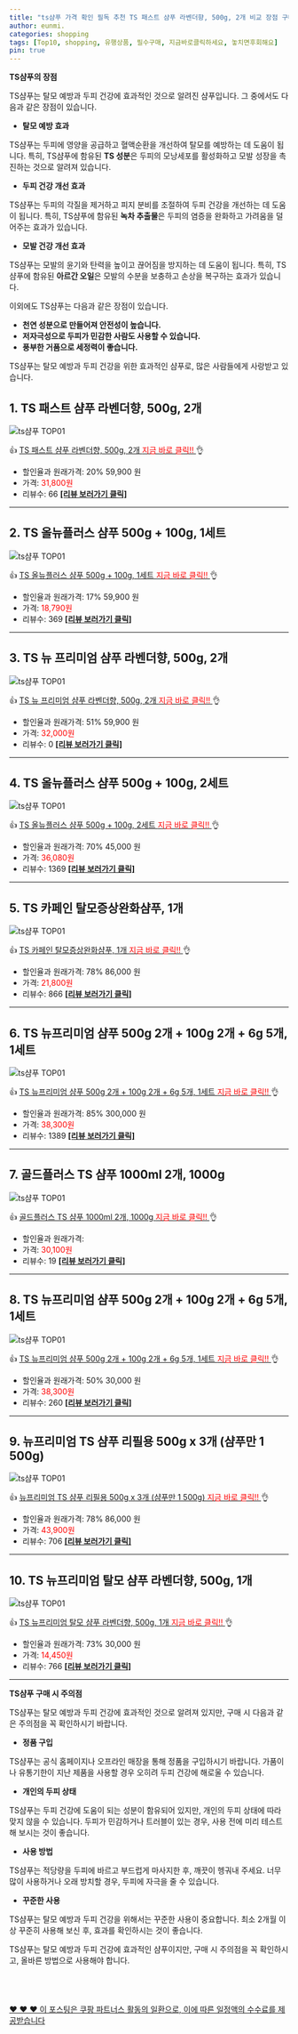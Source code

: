 ```yaml
---
title: "ts샴푸 가격 확인 필독 추천 TS 패스트 샴푸 라벤더향, 500g, 2개 비교 장점 구매가이드"
author: eunmi.
categories: shopping
tags: [Top10, shopping, 유행상품, 필수구매, 지금바로클릭하세요, 놓치면후회해요]
pin: true
---
```

**TS샴푸의 장점**

TS샴푸는 탈모 예방과 두피 건강에 효과적인 것으로 알려진 샴푸입니다. 그 중에서도 다음과 같은 장점이 있습니다.

* **탈모 예방 효과**

TS샴푸는 두피에 영양을 공급하고 혈액순환을 개선하여 탈모를 예방하는 데 도움이 됩니다. 특히, TS샴푸에 함유된 **TS 성분**은 두피의 모낭세포를 활성화하고 모발 성장을 촉진하는 것으로 알려져 있습니다.

* **두피 건강 개선 효과**

TS샴푸는 두피의 각질을 제거하고 피지 분비를 조절하여 두피 건강을 개선하는 데 도움이 됩니다. 특히, TS샴푸에 함유된 **녹차 추출물**은 두피의 염증을 완화하고 가려움을 덜어주는 효과가 있습니다.

* **모발 건강 개선 효과**

TS샴푸는 모발의 윤기와 탄력을 높이고 끊어짐을 방지하는 데 도움이 됩니다. 특히, TS샴푸에 함유된 **아르간 오일**은 모발의 수분을 보충하고 손상을 복구하는 효과가 있습니다.

이외에도 TS샴푸는 다음과 같은 장점이 있습니다.

* **천연 성분으로 만들어져 안전성이 높습니다.**
* **저자극성으로 두피가 민감한 사람도 사용할 수 있습니다.**
* **풍부한 거품으로 세정력이 좋습니다.**

TS샴푸는 탈모 예방과 두피 건강을 위한 효과적인 샴푸로, 많은 사람들에게 사랑받고 있습니다.

   

## 1. TS 패스트 샴푸 라벤더향, 500g, 2개

![ts샴푸 TOP01](https://thumbnail8.coupangcdn.com/thumbnails/remote/230x230ex/image/vendor_inventory/ae0f/dd700397575c655b696a528a03b268f8cf2dab52300f57789781e5bcb115.jpg)


👍 [TS 패스트 샴푸 라벤더향, 500g, 2개 <font color=red> 지금 바로 클릭!! </font> ](https://link.coupang.com/re/AFFSDP?lptag=AF3617701&subid=GithubCoopas&pageKey=1633684513&traceid=V0-153&itemId=18396918151&vendorItemId=85539837908) 👌 


- 할인율과 원래가격: 20%  59,900   원
- 가격: <span style='color:red'>31,800원</span>
- 리뷰수: 66  [**[리뷰 보러가기 클릭]**](https://link.coupang.com/re/AFFSDP?lptag=AF3617701&subid=GithubCoopas&pageKey=1633684513&traceid=V0-153&itemId=18396918151&vendorItemId=85539837908)

---


   

## 2. TS 올뉴플러스 샴푸 500g + 100g, 1세트

![ts샴푸 TOP01](https://thumbnail9.coupangcdn.com/thumbnails/remote/230x230ex/image/retail/images/1757803645115671-f78c93fb-88e3-4231-8cfc-a2d2e1d7f69d.jpg)


👍 [TS 올뉴플러스 샴푸 500g + 100g, 1세트 <font color=red> 지금 바로 클릭!! </font> ](https://link.coupang.com/re/AFFSDP?lptag=AF3617701&subid=GithubCoopas&pageKey=7619553428&traceid=V0-153&itemId=20198218320&vendorItemId=70358475686) 👌 


- 할인율과 원래가격: 17%  59,900   원
- 가격: <span style='color:red'>18,790원</span>
- 리뷰수: 369  [**[리뷰 보러가기 클릭]**](https://link.coupang.com/re/AFFSDP?lptag=AF3617701&subid=GithubCoopas&pageKey=7619553428&traceid=V0-153&itemId=20198218320&vendorItemId=70358475686)

---


   

## 3. TS 뉴 프리미엄 샴푸 라벤더향, 500g, 2개

![ts샴푸 TOP01](https://thumbnail7.coupangcdn.com/thumbnails/remote/230x230ex/image/vendor_inventory/4b87/90b1f69f0b51394ea0f1f6336734542d9105d0994f04ac5407704dd8f170.jpg)


👍 [TS 뉴 프리미엄 샴푸 라벤더향, 500g, 2개 <font color=red> 지금 바로 클릭!! </font> ](https://link.coupang.com/re/AFFSDP?lptag=AF3617701&subid=GithubCoopas&pageKey=6533852113&traceid=V0-153&itemId=14522065426&vendorItemId=87112584871) 👌 


- 할인율과 원래가격: 51%  59,900   원
- 가격: <span style='color:red'>32,000원</span>
- 리뷰수: 0  [**[리뷰 보러가기 클릭]**](https://link.coupang.com/re/AFFSDP?lptag=AF3617701&subid=GithubCoopas&pageKey=6533852113&traceid=V0-153&itemId=14522065426&vendorItemId=87112584871)

---


   

## 4. TS 올뉴플러스 샴푸 500g + 100g, 2세트

![ts샴푸 TOP01](https://thumbnail8.coupangcdn.com/thumbnails/remote/230x230ex/image/retail/images/3579323253622882-6a01b1e9-b587-40b6-80b6-baca7ded24aa.png)


👍 [TS 올뉴플러스 샴푸 500g + 100g, 2세트 <font color=red> 지금 바로 클릭!! </font> ](https://link.coupang.com/re/AFFSDP?lptag=AF3617701&subid=GithubCoopas&pageKey=7619553428&traceid=V0-153&itemId=20198235977&vendorItemId=85296875666) 👌 


- 할인율과 원래가격: 70%  45,000   원
- 가격: <span style='color:red'>36,080원</span>
- 리뷰수: 1369  [**[리뷰 보러가기 클릭]**](https://link.coupang.com/re/AFFSDP?lptag=AF3617701&subid=GithubCoopas&pageKey=7619553428&traceid=V0-153&itemId=20198235977&vendorItemId=85296875666)

---


   

## 5. TS 카페인 탈모증상완화샴푸, 1개

![ts샴푸 TOP01](https://thumbnail8.coupangcdn.com/thumbnails/remote/230x230ex/image/vendor_inventory/d835/d3bf0a22c1c4a9bfbe1ab64664c1b0286087902dfbecc6240f9df04cbd98.jpg)


👍 [TS 카페인 탈모증상완화샴푸, 1개 <font color=red> 지금 바로 클릭!! </font> ](https://link.coupang.com/re/AFFSDP?lptag=AF3617701&subid=GithubCoopas&pageKey=6256335322&traceid=V0-153&itemId=11130028396&vendorItemId=85539832547) 👌 


- 할인율과 원래가격: 78%  86,000   원
- 가격: <span style='color:red'>21,800원</span>
- 리뷰수: 866  [**[리뷰 보러가기 클릭]**](https://link.coupang.com/re/AFFSDP?lptag=AF3617701&subid=GithubCoopas&pageKey=6256335322&traceid=V0-153&itemId=11130028396&vendorItemId=85539832547)

---


   

## 6. TS 뉴프리미엄 샴푸 500g 2개 + 100g 2개 + 6g 5개, 1세트

![ts샴푸 TOP01](https://thumbnail8.coupangcdn.com/thumbnails/remote/230x230ex/image/vendor_inventory/c963/97c2a87e32588bbf5a000117f67d4c5495fc67a58ba0f1dfaee0a0be354a.jpg)


👍 [TS 뉴프리미엄 샴푸 500g 2개 + 100g 2개 + 6g 5개, 1세트 <font color=red> 지금 바로 클릭!! </font> ](https://link.coupang.com/re/AFFSDP?lptag=AF3617701&subid=GithubCoopas&pageKey=7337604544&traceid=V0-153&itemId=18851879354&vendorItemId=87465572406) 👌 


- 할인율과 원래가격: 85%  300,000   원
- 가격: <span style='color:red'>38,300원</span>
- 리뷰수: 1389  [**[리뷰 보러가기 클릭]**](https://link.coupang.com/re/AFFSDP?lptag=AF3617701&subid=GithubCoopas&pageKey=7337604544&traceid=V0-153&itemId=18851879354&vendorItemId=87465572406)

---


   

## 7. 골드플러스 TS 샴푸 1000ml 2개, 1000g

![ts샴푸 TOP01](https://thumbnail6.coupangcdn.com/thumbnails/remote/230x230ex/image/vendor_inventory/9cae/d5af4c2d9298f031006a4d7a1b5359379a8994750eab75e21e080a90244a.jpg)


👍 [골드플러스 TS 샴푸 1000ml 2개, 1000g <font color=red> 지금 바로 클릭!! </font> ](https://link.coupang.com/re/AFFSDP?lptag=AF3617701&subid=GithubCoopas&pageKey=7122286149&traceid=V0-153&itemId=18396917845&vendorItemId=85539837618) 👌 


- 할인율과 원래가격: 
- 가격: <span style='color:red'>30,100원</span>
- 리뷰수: 19  [**[리뷰 보러가기 클릭]**](https://link.coupang.com/re/AFFSDP?lptag=AF3617701&subid=GithubCoopas&pageKey=7122286149&traceid=V0-153&itemId=18396917845&vendorItemId=85539837618)

---


   

## 8. TS 뉴프리미엄 샴푸 500g 2개 + 100g 2개 + 6g 5개, 1세트

![ts샴푸 TOP01](https://thumbnail8.coupangcdn.com/thumbnails/remote/230x230ex/image/vendor_inventory/c963/97c2a87e32588bbf5a000117f67d4c5495fc67a58ba0f1dfaee0a0be354a.jpg)


👍 [TS 뉴프리미엄 샴푸 500g 2개 + 100g 2개 + 6g 5개, 1세트 <font color=red> 지금 바로 클릭!! </font> ](https://link.coupang.com/re/AFFSDP?lptag=AF3617701&subid=GithubCoopas&pageKey=7337604544&traceid=V0-153&itemId=18851879354&vendorItemId=87465572406) 👌 


- 할인율과 원래가격: 50%  30,000   원
- 가격: <span style='color:red'>38,300원</span>
- 리뷰수: 260  [**[리뷰 보러가기 클릭]**](https://link.coupang.com/re/AFFSDP?lptag=AF3617701&subid=GithubCoopas&pageKey=7337604544&traceid=V0-153&itemId=18851879354&vendorItemId=87465572406)

---


   

## 9. 뉴프리미엄 TS 샴푸 리필용 500g x 3개 (샴푸만 1 500g)

![ts샴푸 TOP01](https://thumbnail6.coupangcdn.com/thumbnails/remote/230x230ex/image/vendor_inventory/00e9/87cc25a7955018c7aee1ec3552e19bd111d1a2ae76f7627fdbcd5e0baedb.jpg)


👍 [뉴프리미엄 TS 샴푸 리필용 500g x 3개 (샴푸만 1 500g) <font color=red> 지금 바로 클릭!! </font> ](https://link.coupang.com/re/AFFSDP?lptag=AF3617701&subid=GithubCoopas&pageKey=6125962819&traceid=V0-153&itemId=20155419671&vendorItemId=86294439229) 👌 


- 할인율과 원래가격: 78%  86,000   원
- 가격: <span style='color:red'>43,900원</span>
- 리뷰수: 706  [**[리뷰 보러가기 클릭]**](https://link.coupang.com/re/AFFSDP?lptag=AF3617701&subid=GithubCoopas&pageKey=6125962819&traceid=V0-153&itemId=20155419671&vendorItemId=86294439229)

---


   

## 10. TS 뉴프리미엄 탈모 샴푸 라벤더향, 500g, 1개

![ts샴푸 TOP01](https://thumbnail9.coupangcdn.com/thumbnails/remote/230x230ex/image/vendor_inventory/813b/83da4e7af0105c6116102bd5ad9e40460acbcfe968d17b53e3566e200115.jpeg)


👍 [TS 뉴프리미엄 탈모 샴푸 라벤더향, 500g, 1개 <font color=red> 지금 바로 클릭!! </font> ](https://link.coupang.com/re/AFFSDP?lptag=AF3617701&subid=GithubCoopas&pageKey=6590298130&traceid=V0-153&itemId=14868675097&vendorItemId=83543142036) 👌 


- 할인율과 원래가격: 73%  30,000   원
- 가격: <span style='color:red'>14,450원</span>
- 리뷰수: 766  [**[리뷰 보러가기 클릭]**](https://link.coupang.com/re/AFFSDP?lptag=AF3617701&subid=GithubCoopas&pageKey=6590298130&traceid=V0-153&itemId=14868675097&vendorItemId=83543142036)

---
**TS샴푸 구매 시 주의점**

TS샴푸는 탈모 예방과 두피 건강에 효과적인 것으로 알려져 있지만, 구매 시 다음과 같은 주의점을 꼭 확인하시기 바랍니다.

* **정품 구입**

TS샴푸는 공식 홈페이지나 오프라인 매장을 통해 정품을 구입하시기 바랍니다. 가품이나 유통기한이 지난 제품을 사용할 경우 오히려 두피 건강에 해로울 수 있습니다.

* **개인의 두피 상태**

TS샴푸는 두피 건강에 도움이 되는 성분이 함유되어 있지만, 개인의 두피 상태에 따라 맞지 않을 수 있습니다. 두피가 민감하거나 트러블이 있는 경우, 사용 전에 미리 테스트해 보시는 것이 좋습니다.

* **사용 방법**

TS샴푸는 적당량을 두피에 바르고 부드럽게 마사지한 후, 깨끗이 헹궈내 주세요. 너무 많이 사용하거나 오래 방치할 경우, 두피에 자극을 줄 수 있습니다.

* **꾸준한 사용**

TS샴푸는 탈모 예방과 두피 건강을 위해서는 꾸준한 사용이 중요합니다. 최소 2개월 이상 꾸준히 사용해 보신 후, 효과를 확인하시는 것이 좋습니다.

TS샴푸는 탈모 예방과 두피 건강에 효과적인 샴푸이지만, 구매 시 주의점을 꼭 확인하시고, 올바른 방법으로 사용해야 합니다.<br><br><br><br><br> [ ❤ ❤ ❤ 이 포스팅은 쿠팡 파트너스 활동의 일환으로, 이에 따른 일정액의 수수료를 제공받습니다](https://link.coupang.com/a/bcEFyh)